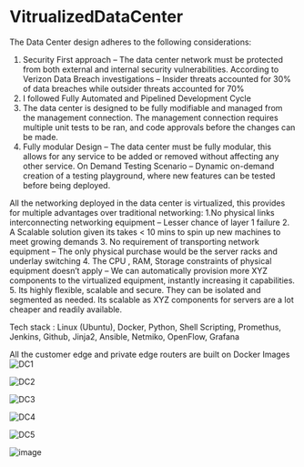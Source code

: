# VitrualizedDataCenter

The Data Center design adheres to the following considerations:
1. Security First approach – The data center network must be protected from both external and internal security vulnerabilities.
According to Verizon Data Breach investigations – Insider threats accounted for 30% of data breaches while outsider threats accounted for 70%
2. I followed Fully Automated and Pipelined Development Cycle
3. The data center is designed to be fully modifiable and managed from the management connection. The management connection requires multiple unit tests to be ran, and code approvals before the changes can be made.
4. Fully modular Design – The data center must be fully modular, this allows for any service to be added or removed without affecting any other service.
On Demand Testing Scenario – Dynamic on-demand creation of a testing playground, where new features can be tested before being deployed. 


All the networking deployed in the data center is virtualized, this provides for multiple advantages over traditional networking:
1.No physical links interconnecting networking equipment – Lesser chance of layer 1 failure
2. A Scalable solution given its takes < 10 mins to spin up new machines to meet growing demands
3. No requirement of transporting network equipment – The only physical purchase would be the server racks and underlay switching
4. The CPU , RAM, Storage constraints of physical equipment doesn’t apply – We can automatically provision more XYZ components to the virtualized equipment, instantly increasing it capabilities.
5. Its highly flexible, scalable and secure. They can be isolated and segmented as needed. Its scalable as XYZ components for servers are a lot cheaper and readily available. 


Tech stack : 
Linux (Ubuntu), Docker, Python, Shell Scripting, Promethus, Jenkins, Github, Jinja2, Ansible, Netmiko, OpenFlow, Grafana

All the customer edge and private edge routers are built on Docker Images 
![DC1](https://user-images.githubusercontent.com/132085748/235200084-07f8ff2f-b5ef-4db2-9595-aa6ebc8dbdb5.png)

![DC2](https://user-images.githubusercontent.com/132085748/235199848-d1c8a910-3710-4878-b197-fd12c39b9f58.png)

![DC3](https://user-images.githubusercontent.com/132085748/235199892-3c52539b-317b-4597-bebe-56abb86946e4.png)

![DC4](https://user-images.githubusercontent.com/132085748/235199914-193c2ec6-52cf-4961-8b71-d5b1ac35aaf4.png)

![DC5](https://user-images.githubusercontent.com/132085748/235199954-3bcd1cf0-1eec-4466-934b-8c84ae9e6aaf.png)

![image](https://user-images.githubusercontent.com/132085748/235204235-df9e76b7-97a2-4987-864f-369fc637c3cc.png)




